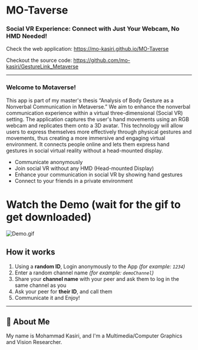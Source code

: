 <h1>MO-Taverse</h1> 

### Social VR Experience: Connect with Just Your Webcam, No HMD Needed!

Check the web application: https://mo-kasiri.github.io/MO-Taverse

Checkout the source code: https://github.com/mo-kasiri/GestureLink_Metaverse

---
### Welcome to Motaverse!
<p>This app is part of my master's thesis “Analysis of Body Gesture as a Nonverbal Communication in Metaverse.”
We aim to enhance the nonverbal communication experience within a virtual three-dimensional (Social VR) setting.
The application captures the user's hand movements using an RGB webcam and replicates them onto a 3D avatar. This technology will allow users to express
themselves more effectively through physical gestures and movements, thus creating a more immersive and engaging virtual
environment. It connects people online and lets them express hand gestures in social virtual reality without a head-mounted display.</p>

* Communicate anonymously
* Join social VR without any HMD (Head-mounted Display)
* Enhance your communication in social VR by showing hand gestures
* Connect to your friends in a private environment

# Watch the Demo (wait for the gif to get downloaded)
<img alt="Demo.gif" src="https://github.com/mo-kasiri/MO-Taverse/blob/main/Demo.gif?raw=true" data-hpc="true" class="Box-sc-g0xbh4-0 kzRgrI">

## How it works

1. Using a **random ID**, Login anonymously to the App *(for example: `1234`)*
2. Enter a random channel name *(for example: `demoChannel`)*
3. Share your **channel name** with your peer and ask them to log in the same channel as you
4. Ask your peer for **their ID**, and call them
5. Communicate it and Enjoy!

---
## 🚀 About Me
My name is Mohammad Kasiri, and I'm a Multimedia/Computer Graphics and Vision Researcher.


